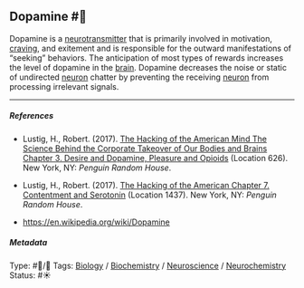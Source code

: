## Dopamine  #🧠

Dopamine is a [neurotransmitter](Neurotransmitter.md) that is primarily involved in motivation, [craving](Craving.md), and exitement and is responsible for the outward manifestations of “seeking” behaviors. The anticipation of most types of rewards increases the level of dopamine in the [brain](Brain.md). Dopamine decreases the noise or static of undirected [neuron](Neuron.md) chatter by preventing the receiving [neuron](Neuron.md) from processing irrelevant signals.

---

##### References

* Lustig, H., Robert. (2017). [The Hacking of the American Mind The Science Behind the Corporate Takeover of Our Bodies and Brains Chapter 3. Desire and Dopamine, Pleasure and Opioids](The%20Hacking%20of%20the%20American%20Mind%20The%20Science%20Behind%20the%20Corporate%20Takeover%20of%20Our%20Bodies%20and%20Brains%20Chapter%203.%20Desire%20and%20Dopamine,%20Pleasure%20and%20Opioids.md) (Location 626). New York, NY: *Penguin Random House*.

* Lustig, H., Robert. (2017). [The Hacking of the American Chapter 7. Contentment and Serotonin](The%20Hacking%20of%20the%20American%20Chapter%207.%20Contentment%20and%20Serotonin.md) (Location 1437). New York, NY: *Penguin Random House*.

* https://en.wikipedia.org/wiki/Dopamine

##### Metadata

Type: #🔵/🔵 
Tags: [Biology]() / [Biochemistry](Biochemistry.md) / [Neuroscience](Neuroscience.md) / [Neurochemistry](Neurochemistry.md) 
Status: #☀️ 
